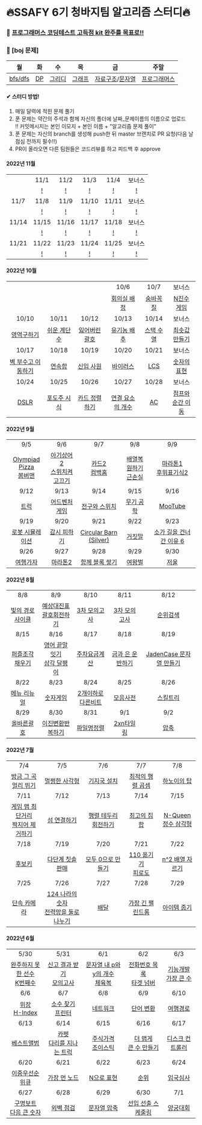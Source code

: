 # 🔥SSAFY 6기 청바지팀 알고리즘 스터디🔥

### 🥊 [프로그래머스 코딩테스트 고득점 kit 완주를 목표로!!](https://programmers.co.kr/learn/challenges?tab=algorithm_practice_kit)
### 🥊 [boj 문제]
| 월 | 화 | 수 | 목 | 금 | 주말 |
| :---: | :---: | :---: | :---: | :---: | :---: |
| [bfs/dfs](https://www.acmicpc.net/workbook/view/1833) | [DP](https://www.acmicpc.net/problemset?sort=ac_desc&solvedac_option=xz%2Cxn&submit=fa%2Cus&tier=9%2C10%2C11%2C12%2C13&algo=25&algo_if=and) | [그리디](https://www.acmicpc.net/problemset?sort=ac_desc&solvedac_option=xz%2Cxn&tier=9%2C10%2C11%2C12%2C13&algo=33&algo_if=and) | [그래프](https://www.acmicpc.net/problemset?sort=ac_desc&solvedac_option=xz%2Cxn&tier=8%2C9%2C10%2C11%2C12%2C13&algo=7&algo_if=and) | [자료구조](https://www.acmicpc.net/problemset?sort=ac_desc&solvedac_option=xz%2Cxn&tier=9%2C10%2C11%2C12%2C13&algo=175&algo_if=and)/[문자열](https://www.acmicpc.net/problemset?sort=ac_desc&solvedac_option=xz%2Cxn&tier=9%2C10%2C11%2C12%2C13&algo=158&algo_if=and) | [프로그래머스](https://school.programmers.co.kr/learn/challenges?page=1&statuses=unsolved&levels=2%2C3&languages=java%2Cjavascript) |


#### ✔ 스터디 방법!

1. 매일 달력에 적힌 문제 풀기
2. 푼 문제는 약간의 주석과 함께 자신의 폴더에 날짜_문제이름의 이름으로 업로드  
!! 커밋메시지는 본인 이모지 + 본인 이름 + "알고리즘 문제 풀이"
3. 푼 문제는 자신의 branch를 생성해 push한 뒤 master 브랜치로 PR 요청(다음 날 점심 전까지 필수!!)
4. PR이 올라오면 다른 팀원들은 코드리뷰를 하고 피드백 후 approve

#### 2022년 11월
|  |  |  |  |  |  |
| :---: | :---: | :---: | :---: | :---: | :---: |
|  | 11/1 | 11/2 | 11/3 | 11/4 | 보너스 |
|  | [!]() |[!]() | [!]() | [!]() | [!]() |
| 11/7 | 11/8 | 11/9 | 11/10 | 11/11 | 보너스 |
|  | [!]() |[!]() | [!]() | [!]() | [!]() |
| 11/14 | 11/15 | 11/16 | 11/17 | 11/18 | 보너스 |
|  | [!]() |[!]() | [!]() | [!]() | [!]() |
| 11/21 | 11/22 | 11/23 | 11/24 | 11/25 | 보너스 |
|  | [!]() |[!]() | [!]() | [!]() | [!]() |

#### 2022년 10월
|  |  |  |  |  |  |
| :---: | :---: | :---: | :---: | :---: | :---: |
|  |  | | 10/6 | 10/7 | 보너스 |
|  |  |  | [회의실 배정](https://www.acmicpc.net/problem/1931) | [숨바꼭질](https://www.acmicpc.net/problem/1697) | [N진수 게임](https://school.programmers.co.kr/learn/courses/30/lessons/17687) |
| 10/10 | 10/11 | 10/12 | 10/13 | 10/14 | 보너스 |
| [영역구하기](https://www.acmicpc.net/problem/2583) | [쉬운 계단 수](https://www.acmicpc.net/problem/10844) | [잃어버린 괄호](https://www.acmicpc.net/problem/1541) | [유기농 배추](https://www.acmicpc.net/problem/1012) | [스택 수열](https://www.acmicpc.net/problem/1874) | [최솟값 만들기](https://school.programmers.co.kr/learn/courses/30/lessons/12941) |
| 10/17 | 10/18 | 10/19 | 10/20 | 10/21 | 보너스 |
| [벽 부수고 이동하기](https://www.acmicpc.net/problem/2206) | [연속합](https://www.acmicpc.net/problem/1912) | [신입 사원](https://www.acmicpc.net/problem/1946) | [바이러스](https://www.acmicpc.net/problem/2606) | [LCS](https://www.acmicpc.net/problem/9251) | [숫자의 표현](https://school.programmers.co.kr/learn/courses/30/lessons/12924) |
| 10/24 | 10/25 | 10/26 | 10/27 | 10/28 | 보너스 |
| [DSLR](https://www.acmicpc.net/problem/9019) | [포도주 시식](https://www.acmicpc.net/problem/2156) | [카드 정렬하기](https://www.acmicpc.net/problem/1715) | [연결 요소의 개수](https://www.acmicpc.net/problem/11724) | [AC](https://www.acmicpc.net/problem/5430) | [점프와 순간 이동](https://school.programmers.co.kr/learn/courses/30/lessons/12980) |

#### 2022년 9월
|                                                              |                                                              |                                                              |                                                              |                                                              |
| :----------------------------------------------------------: | :----------------------------------------------------------: | :----------------------------------------------------------: | :----------------------------------------------------------: | :----------------------------------------------------------: |
|                             9/5                              |                             9/6                              |                             9/7                              |                             9/8                              |                             9/9                              |
| [Olympiad Pizza](https://www.acmicpc.net/problem/15235)<br/>[봄버맨](https://www.acmicpc.net/problem/16918) | [아기상어2](https://www.acmicpc.net/problem/17086)<br/>[스위치켜고끄기](https://www.acmicpc.net/problem/1244) | [카드2](https://www.acmicpc.net/problem/2164)<br/>[컴백홈](https://www.acmicpc.net/problem/1189) | [배열복원하기](https://www.acmicpc.net/problem/16967)<br/>[근손실](https://www.acmicpc.net/problem/18429) | [마라톤1](https://www.acmicpc.net/problem/10655)<br/>[후위표기식2](https://www.acmicpc.net/problem/1935) |
|                             9/12                             |                             9/13                             |                             9/14                             |                             9/15                             |                             9/16                             |
| [트럭](https://www.acmicpc.net/problem/13335) | [어드벤처 게임](https://www.acmicpc.net/problem/2310) | [전구와 스위치](https://www.acmicpc.net/problem/2138) | [무기 공학](https://www.acmicpc.net/problem/18430) | [MooTube](https://www.acmicpc.net/problem/15591) |
|                             9/19                             |                             9/20                             |                             9/21                             |                             9/22                             |                             9/23                             |
| [로봇 시뮬레이션](https://www.acmicpc.net/problem/2174) | [감시 피하기](https://www.acmicpc.net/problem/18428) | [Circular Barn (Silver)](https://www.acmicpc.net/problem/11996) | [거짓말](https://www.acmicpc.net/problem/1043) | [소가 길을 건너간 이유 6](https://www.acmicpc.net/problem/14466) |
|                             9/26                             |                             9/27                             |                             9/28                             |                             9/29                             |                             9/30                             |
| [여행가자](https://www.acmicpc.net/problem/1976) | [마라톤2](https://www.acmicpc.net/problem/10653) | [함께 블록 쌓기](https://www.acmicpc.net/problem/18427) | [여왕벌](https://www.acmicpc.net/problem/10836) | [저울](https://www.acmicpc.net/problem/10159) |



#### 2022년 8월
|                                                              |                                                              |                                                              |                                                              |                                                              |
| :----------------------------------------------------------: | :----------------------------------------------------------: | :----------------------------------------------------------: | :----------------------------------------------------------: | :----------------------------------------------------------: |
|                             8/8                              |                             8/9                              |                             8/10                              |                             8/11                              |                             8/12                              |
| [빛의 경로 사이클](https://school.programmers.co.kr/learn/courses/30/lessons/86052) | [예상대진표](https://school.programmers.co.kr/learn/courses/30/lessons/12985)<br/> [괄호회전하기](https://school.programmers.co.kr/learn/courses/30/lessons/76502) | [3차 모의고사](https://career.programmers.co.kr/competitions/2627) | [3차 모의고사](https://career.programmers.co.kr/competitions/2627) | [순위검색](https://school.programmers.co.kr/learn/courses/30/lessons/72412) |
|                             8/15                             |                             8/16                             |                             8/17                             |                             8/18                             |                             8/19                             |
| [퍼즐조각채우기](https://school.programmers.co.kr/learn/courses/30/lessons/84021) | [영어 끝말잇기](https://school.programmers.co.kr/learn/courses/30/lessons/12981)<br/>[삼각 달팽이](https://school.programmers.co.kr/learn/courses/30/lessons/68645) | [주차요금계산](https://school.programmers.co.kr/learn/courses/30/lessons/92341) | [금과 은 운반하기](https://school.programmers.co.kr/learn/courses/30/lessons/86053) | [JadenCase 문자열 만들기](https://school.programmers.co.kr/learn/courses/30/lessons/12951) |
|                             8/22                             |                             8/23                             |                             8/24                             |                             8/25                             |                             8/26                             |
| [메뉴 리뉴얼](https://school.programmers.co.kr/learn/courses/30/lessons/72411) | [숫자게임](https://school.programmers.co.kr/learn/courses/30/lessons/12987) | [2개이하로다른비트](https://school.programmers.co.kr/learn/courses/30/lessons/77885) | [모음사전](https://school.programmers.co.kr/learn/courses/30/lessons/84512) | [스킬트리](https://school.programmers.co.kr/learn/courses/30/lessons/49993) |
|                             8/29                             |                             8/30                             |                             8/31                             |                             9/1                             |                             9/2                             |
| [올바른괄호](https://school.programmers.co.kr/learn/courses/30/lessons/12909) | [이진변환반복하기](https://school.programmers.co.kr/learn/courses/30/lessons/70129) | [파일명정렬](https://school.programmers.co.kr/learn/courses/30/lessons/17686) | [2xn타일링](https://school.programmers.co.kr/learn/courses/30/lessons/12900) | [압축](https://school.programmers.co.kr/learn/courses/30/lessons/17684) |


#### 2022년 7월
|                                                              |                                                              |                                                              |                                                              |                                                              |
| :----------------------------------------------------------: | :----------------------------------------------------------: | :----------------------------------------------------------: | :----------------------------------------------------------: | :----------------------------------------------------------: |
|                             7/4                              |                             7/5                              |                             7/6                              |                             7/7                              |                             7/8                              |
| [방금 그 곡](https://programmers.co.kr/learn/courses/30/lessons/17683)<br />[멀리 뛰기](https://programmers.co.kr/learn/courses/30/lessons/12914) | [멀쩡한 사각형](https://school.programmers.co.kr/learn/courses/30/lessons/62048) | [기지국 설치](https://school.programmers.co.kr/learn/courses/30/lessons/12979) | [최적의 행렬 곱셈](https://school.programmers.co.kr/learn/courses/30/lessons/12942) | [하노이의 탑](https://school.programmers.co.kr/learn/courses/30/lessons/12946) |
|                             7/11                             |                             7/12                             |                             7/13                             |                             7/14                             |                             7/15                             |
| [게임 맵 최단거리](https://school.programmers.co.kr/learn/courses/30/lessons/1844)<br />[짝지어 제거하기](https://school.programmers.co.kr/learn/courses/30/lessons/12973) | [섬 연결하기](https://school.programmers.co.kr/learn/courses/30/lessons/42861) | [행렬 테두리 회전하기](https://school.programmers.co.kr/learn/courses/30/lessons/77485) | [최고의 집합](https://school.programmers.co.kr/learn/courses/30/lessons/12938) | [N-Queen](https://school.programmers.co.kr/learn/courses/30/lessons/12952)<br />[정수 삼각형](https://school.programmers.co.kr/learn/courses/30/lessons/43105) |
|                             7/18                             |                             7/19                             |                             7/20                             |                             7/21                             |                             7/22                             |
| [후보키](https://programmers.co.kr/learn/courses/30/lessons/42890) | [다단계 칫솔 판매](https://school.programmers.co.kr/learn/courses/30/lessons/77486) | [모두 0으로 만들기](https://school.programmers.co.kr/learn/courses/30/lessons/76503) | [110 옮기기](https://school.programmers.co.kr/learn/courses/30/lessons/77886)<br />[피로도](https://school.programmers.co.kr/learn/courses/30/lessons/87946) | [n^2 배열 자르기](https://school.programmers.co.kr/learn/courses/30/lessons/87390) |
|                             7/25                             |                             7/26                             |                             7/27                             |                             7/28                             |                             7/29                             |
| [단속 카메라](https://school.programmers.co.kr/learn/courses/30/lessons/42884) | [124 나라의 숫자](https://school.programmers.co.kr/learn/courses/30/lessons/12899)<br />[전력망을 둘로 나누기](https://school.programmers.co.kr/learn/courses/30/lessons/86971) | [배달](https://school.programmers.co.kr/learn/courses/30/lessons/12978) | [가장 긴 팰린드롬](https://programmers.co.kr/learn/courses/30/lessons/12904) | [아이템 줍기](https://school.programmers.co.kr/learn/courses/30/lessons/87694)<br /> |


#### 2022년 6월
|                                                              |                                                              |                                                              |                                                              |                                                              |
| :----------------------------------------------------------: | :----------------------------------------------------------: | :----------------------------------------------------------: | :----------------------------------------------------------: | :----------------------------------------------------------: |
|                             5/30                             |                             5/31                             |                             6/1                              |                             6/2                              |                             6/3                              |
| [완주하지 못한 선수](https://programmers.co.kr/learn/courses/30/lessons/42576)<br />[K번째수](https://programmers.co.kr/learn/courses/30/lessons/42748) | [신고 결과 받기](https://programmers.co.kr/learn/courses/30/lessons/92334)<br />[모의고사](https://programmers.co.kr/learn/courses/30/lessons/42840) | [문자열 내 p와 y의 개수](https://programmers.co.kr/learn/courses/30/lessons/12916)<br />[체육복](https://programmers.co.kr/learn/courses/30/lessons/42862) | [전화번호 목록](https://programmers.co.kr/learn/courses/30/lessons/42577)<br />[타겟 넘버](https://programmers.co.kr/learn/courses/30/lessons/43165) | [기능개발](https://programmers.co.kr/learn/courses/30/lessons/42586)<br />[가장 큰 수](https://programmers.co.kr/learn/courses/30/lessons/42746) |
|                             6/6                              |                             6/7                              |                             6/8                              |                             6/9                              |                             6/10                             |
| [위장](https://programmers.co.kr/learn/courses/30/lessons/42578)<br />[H-Index](https://programmers.co.kr/learn/courses/30/lessons/42747) | [소수 찾기](https://programmers.co.kr/learn/courses/30/lessons/42839)<br />[프린터](https://programmers.co.kr/learn/courses/30/lessons/42587) | [네트워크](https://programmers.co.kr/learn/courses/30/lessons/43162) | [단어 변환](https://programmers.co.kr/learn/courses/30/lessons/43163) | [여행경로](https://programmers.co.kr/learn/courses/30/lessons/43164) |
|                             6/13                             |                             6/14                             |                             6/15                             |                             6/16                             |                             6/17                             |
| [베스트앨범](https://programmers.co.kr/learn/courses/30/lessons/42579) | [카펫](https://programmers.co.kr/learn/courses/30/lessons/42842)<br />[다리를 지나는 트럭](https://programmers.co.kr/learn/courses/30/lessons/42583) | [주식가격](https://programmers.co.kr/learn/courses/30/lessons/42584)<br />[조이스틱](https://programmers.co.kr/learn/courses/30/lessons/42860) | [더 맵게](https://programmers.co.kr/learn/courses/30/lessons/42626)<br />[큰 수 만들기](https://programmers.co.kr/learn/courses/30/lessons/42883) | [디스크 컨트롤러](https://programmers.co.kr/learn/courses/30/lessons/42627) |
|                             6/20                             |                             6/21                             |                             6/22                             |                             6/23                             |                             6/24                             |
| [이중우선순위큐](https://programmers.co.kr/learn/courses/30/lessons/42628) | [가장 먼 노드](https://programmers.co.kr/learn/courses/30/lessons/49189) | [N으로 표현](https://programmers.co.kr/learn/courses/30/lessons/42895) | [순위](https://programmers.co.kr/learn/courses/30/lessons/49191) | [입국심사](https://programmers.co.kr/learn/courses/30/lessons/43238) |
|                             6/27                             |                             6/28                             |                             6/29                             |                             6/30                             |                             7/1                              |
| [구명보트](https://programmers.co.kr/learn/courses/30/lessons/42885)<br />[다음 큰 숫자](https://programmers.co.kr/learn/courses/30/lessons/12911) | [외벽 점검](https://programmers.co.kr/learn/courses/30/lessons/60062) | [문자열 압축](https://programmers.co.kr/learn/courses/30/lessons/60057) | [선입 선출 스케줄링](https://programmers.co.kr/learn/courses/30/lessons/12920) | [양궁대회](https://programmers.co.kr/learn/courses/30/lessons/92342)<br /> |

